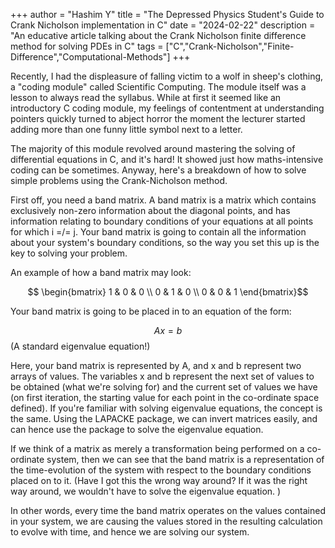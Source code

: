 +++
author = "Hashim Y"
title = "The Depressed Physics Student's Guide to Crank Nicholson implementation in C"
date = "2024-02-22"
description = "An educative article talking about the Crank Nicholson finite difference method for solving PDEs in C"
tags = ["C","Crank-Nicholson","Finite-Difference","Computational-Methods"]
+++

Recently, I had the displeasure of falling victim to a wolf in sheep's clothing, a "coding module" called Scientific Computing. The module itself was a lesson to always read the syllabus. While at first it seemed like an introductory C coding module, my feelings of contentment at understanding pointers quickly turned to abject horror the moment the lecturer started adding more than one funny little symbol next to a letter. 

The majority of this module revolved around mastering the solving of differential equations in C, and it's hard! It showed just how maths-intensive coding can be sometimes. Anyway, here's a breakdown of how to solve simple problems using the Crank-Nicholson method. 

First off, you need a band matrix. A band matrix is a matrix which contains exclusively non-zero information about the diagonal points, and has information relating to boundary conditions of your equations at all points for which i =/= j.  Your band matrix is going to contain all the information about your system's boundary conditions, so the way you set this up is the key to solving your problem. 

An example of how a band matrix may look:

$$ \begin{bmatrix} 1 & 0 & 0 \\
 0 & 1 & 0 \\ 
 0 & 0 & 1 \end{bmatrix}$$


Your band matrix is going to be placed in to an equation of the form:

$$ Ax = b $$ (A standard eigenvalue equation!)

Here, your band matrix is represented by A, and x and b represent two arrays of values. The variables x and b represent the next set of values to be obtained (what we're solving for) and the current set of values we have (on first iteration, the starting value for each point in the co-ordinate space defined). If you're familiar with solving eigenvalue equations, the concept is the same. Using the LAPACKE package, we can invert matrices easily, and can hence use the package to solve the eigenvalue equation. 





If we think of a matrix as merely a transformation being performed on a co-ordinate system, then we can see that the band matrix is a representation of the time-evolution of the system with respect to the boundary conditions placed on to it. (Have I got this the wrong way around? If it was the right way around, we wouldn't have to solve the eigenvalue equation. )

In other words, every time the band matrix operates on the values contained in your system, we are causing the values stored in the resulting calculation to evolve with time, and hence we are solving our system. 